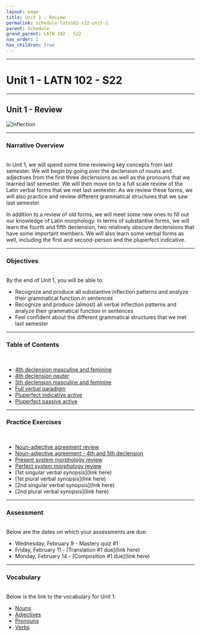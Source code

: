 ```yaml
---
layout: page
title: Unit 1 - Review
permalink: schedule-latn102-s22-unit-1
parent: Schedule
grand_parent: LATN 102 - S22
nav_order: 1
has_children: true
---
```

***

# Unit 1 - LATN 102 - S22

***

## Unit 1 - Review

![Inflection](https://images.squarespace-cdn.com/content/v1/55a8033ae4b07e2e8e936394/1535553189958-R2FVERW3CO1PIWZNGLGN/Latin+I+and+II+endings+of+all+declensions+morphology+chart+paradigms+.jpg)

***

### Narrative Overview
&nbsp;  
In Unit 1, we will spend some time reviewing key concepts from last semester. We will begin by going over the declension of nouns and adjectives from the first three declensions as well as the pronouns that we learned last semester. We will then move on to a full scale review of the Latin verbal forms that we met last semester. As we review these forms, we will also practice and review different grammatical structures that we saw last semester.

In addition to a review of old forms, we will meet some new ones to fill out our knowledge of Latin morphology. In terms of substantive forms, we will learn the fourth and fifth declension, two relatively obscure declensions that have some important members. We will also learn some verbal forms as well, including the first and second-person and the pluperfect indicative.

***

### Objectives
&nbsp;  
By the end of Unit 1, you will be able to:

- Recognize and produce all substantive inflection patterns and analyze their grammatical function in sentences
- Recognize and produce (almost) all verbal inflection patterns and analyze their grammatical function in sentences
- Feel confident about the different grammatical structures that we met last semester

***

### Table of Contents
&nbsp;
- [4th declension masculine and feminine](https://lingualatina.github.io/textbook/reference/nouns-paradigms/#fourth-declension-masculinefeminine)
- [4th declension neuter](https://lingualatina.github.io/textbook/reference/nouns-paradigms/#fourth-declension-neuter)
- [5th declension masculine and feminine](https://lingualatina.github.io/textbook/reference/nouns-paradigms/#fifth-declension-masculinefeminine)
- [Full verbal paradigm](https://lingualatina.github.io/textbook/reference/verbs-paradigms/#regular-verbs---paradigms)
- [Pluperfect indicative active](https://lingualatina.github.io/textbook/reference/verbs-paradigms/#regular-verbs---paradigms)
- [Pluperfect passive active](https://lingualatina.github.io/textbook/reference/verbs-paradigms/#pluperfect-passive-indicative)

***

### Practice Exercises
&nbsp;
- [Noun-adjective agreement review](https://observablehq.com/@dominicmachado/noun-adjective-decelnsion)
- [Noun-adjective agreement - 4th and 5th declension](https://observablehq.com/@dominicmachado/noun-adjective-declension-4th-and-5th-declension-nouns)
- [Present system morphology review](https://observablehq.com/@dominicmachado/verb-review)
- [Perfect system morphology review](https://observablehq.com/@dominicmachado/perfect-system-verb-review)
- [1st singular verbal synopsis](link here)
- [1st plural verbal synopsis](link here)
- [2nd singular verbal synopsis](link here)
- [2nd plural verbal synopsis](link here)

***

### Assessment
&nbsp;  
Below are the dates on which your assessments are due:
- Wednesday, February 9 - Mastery quiz #1
- Friday, February 11 - [Translation #1 due](link here)
- Monday, February 14 - [Composition #1 due](link here)

***

### Vocabulary
&nbsp;  
Below is the link to the vocabulary for Unit 1:

- [Nouns](https://dominicmachado.github.io/schedule-latn102-s22-unit-1-vocabulary-nouns)
- [Adjectives](https://dominicmachado.github.io/schedule-latn102-s22-unit-1-vocabulary-adjectives)
- [Pronouns](https://dominicmachado.github.io/schedule-latn102-s22-unit-1-vocabulary-pronouns)
- [Verbs](https://dominicmachado.github.io/schedule-latn102-s22-unit-1-vocabulary-verbs)
